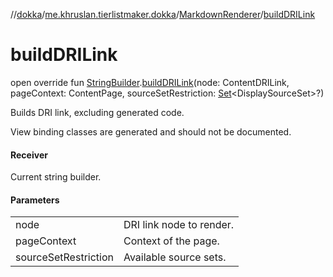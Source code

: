 //[dokka](../../../index.md)/[me.khruslan.tierlistmaker.dokka](../index.md)/[MarkdownRenderer](index.md)/[buildDRILink](build-d-r-i-link.md)

# buildDRILink

open override fun [StringBuilder](https://kotlinlang.org/api/latest/jvm/stdlib/kotlin.text/-string-builder/index.html).[buildDRILink](build-d-r-i-link.md)(node: ContentDRILink, pageContext: ContentPage, sourceSetRestriction: [Set](https://kotlinlang.org/api/latest/jvm/stdlib/kotlin.collections/-set/index.html)&lt;DisplaySourceSet&gt;?)

Builds DRI link, excluding generated code.

View binding classes are generated and should not be documented.

#### Receiver

Current string builder.

#### Parameters

| | |
|---|---|
| node | DRI link node to render. |
| pageContext | Context of the page. |
| sourceSetRestriction | Available source sets. |
